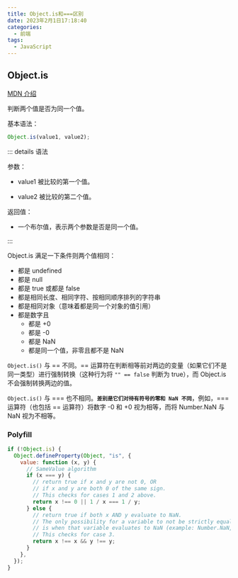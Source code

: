 ```yaml
---
title: Object.is和===区别
date: 2023年2月1日17:18:40
categories:
  - 前端
tags:
  - JavaScript
---
```


<custom-header/>

## Object.is

[MDN 介绍](https://developer.mozilla.org/zh-CN/docs/Web/JavaScript/Reference/Global_Objects/Object/is)

判断两个值是否为同一个值。

基本语法：

```js
Object.is(value1, value2);
```

::: details 语法

参数：

- value1 被比较的第一个值。

- value2 被比较的第二个值。

返回值：

- 一个布尔值，表示两个参数是否是同一个值。

:::

Object.is 满足一下条件则两个值相同：

- 都是 undefined
- 都是 null
- 都是 true 或都是 false
- 都是相同长度、相同字符、按相同顺序排列的字符串
- 都是相同对象（意味着都是同一个对象的值引用）
- 都是数字且
  - 都是 +0
  - 都是 -0
  - 都是 NaN
  - 都是同一个值，非零且都不是 NaN

`Object.is()` 与 == 不同。== 运算符在判断相等前对两边的变量（如果它们不是同一类型）进行强制转换（这种行为将 `"" == false` 判断为 true），而 Object.is 不会强制转换两边的值。

`Object.is()` 与 === 也不相同。**`差别是它们对待有符号的零和 NaN 不同`**，例如，=== 运算符（也包括 == 运算符）将数字 -0 和 +0 视为相等，而将 Number.NaN 与 NaN 视为不相等。

### Polyfill

```js
if (!Object.is) {
  Object.defineProperty(Object, "is", {
    value: function (x, y) {
      // SameValue algorithm
      if (x === y) {
        // return true if x and y are not 0, OR
        // if x and y are both 0 of the same sign.
        // This checks for cases 1 and 2 above.
        return x !== 0 || 1 / x === 1 / y;
      } else {
        // return true if both x AND y evaluate to NaN.
        // The only possibility for a variable to not be strictly equal to itself
        // is when that variable evaluates to NaN (example: Number.NaN, 0/0, NaN).
        // This checks for case 3.
        return x !== x && y !== y;
      }
    },
  });
}
```
